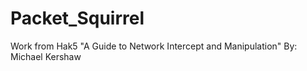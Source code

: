 # Packet_Squirrel
Work from Hak5 "A Guide to Network Intercept and Manipulation" By: Michael Kershaw
